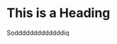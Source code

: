 <!DOCTYPE html>
<html>
<head>
<title>Page Title</title>
</head>
<body>

<h1>This is a Heading</h1>
<p>Sodddddddddddddiq</p>

</body>
</html>
